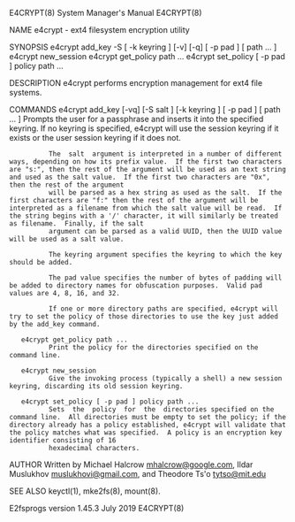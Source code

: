 E4CRYPT(8)                                                                                                                                      System Manager's Manual                                                                                                                                      E4CRYPT(8)

NAME
       e4crypt - ext4 filesystem encryption utility

SYNOPSIS
       e4crypt add_key -S [ -k keyring ] [-v] [-q] [ -p pad ] [ path ... ]
       e4crypt new_session
       e4crypt get_policy path ...
       e4crypt set_policy [ -p pad ] policy path ...

DESCRIPTION
       e4crypt performs encryption management for ext4 file systems.

COMMANDS
       e4crypt add_key [-vq] [-S salt ] [-k keyring ] [ -p pad ] [ path ... ]
              Prompts the user for a passphrase and inserts it into the specified keyring.  If no keyring is specified, e4crypt will use the session keyring if it exists or the user session keyring if it does not.

              The  salt  argument is interpreted in a number of different ways, depending on how its prefix value.  If the first two characters are "s:", then the rest of the argument will be used as an text string and used as the salt value.  If the first two characters are "0x", then the rest of the argument
              will be parsed as a hex string as used as the salt.  If the first characters are "f:" then the rest of the argument will be interpreted as a filename from which the salt value will be read.  If the string begins with a '/' character, it will similarly be treated as filename.  Finally, if the salt
              argument can be parsed as a valid UUID, then the UUID value will be used as a salt value.

              The keyring argument specifies the keyring to which the key should be added.

              The pad value specifies the number of bytes of padding will be added to directory names for obfuscation purposes.  Valid pad values are 4, 8, 16, and 32.

              If one or more directory paths are specified, e4crypt will try to set the policy of those directories to use the key just added by the add_key command.

       e4crypt get_policy path ...
              Print the policy for the directories specified on the command line.

       e4crypt new_session
              Give the invoking process (typically a shell) a new session keyring, discarding its old session keyring.

       e4crypt set_policy [ -p pad ] policy path ...
              Sets  the  policy  for  the  directories specified on the command line.  All directories must be empty to set the policy; if the directory already has a policy established, e4crypt will validate that the policy matches what was specified.  A policy is an encryption key identifier consisting of 16
              hexadecimal characters.

AUTHOR
       Written by Michael Halcrow <mhalcrow@google.com>, Ildar Muslukhov <muslukhovi@gmail.com>, and Theodore Ts'o <tytso@mit.edu>

SEE ALSO
       keyctl(1), mke2fs(8), mount(8).

E2fsprogs version 1.45.3                                                                                                                               July 2019                                                                                                                                             E4CRYPT(8)
